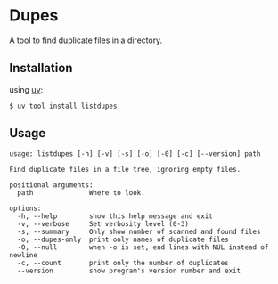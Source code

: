 # Dupes

A tool to find duplicate files in a directory.

## Installation

using [uv](https://astral.sh/uv):

    $ uv tool install listdupes

## Usage

```
usage: listdupes [-h] [-v] [-s] [-o] [-0] [-c] [--version] path

Find duplicate files in a file tree, ignoring empty files.

positional arguments:
  path              Where to look.

options:
  -h, --help        show this help message and exit
  -v, --verbose     Set verbosity level (0-3)
  -s, --summary     Only show number of scanned and found files
  -o, --dupes-only  print only names of duplicate files
  -0, --null        when -o is set, end lines with NUL instead of newline
  -c, --count       print only the number of duplicates
  --version         show program's version number and exit
```
